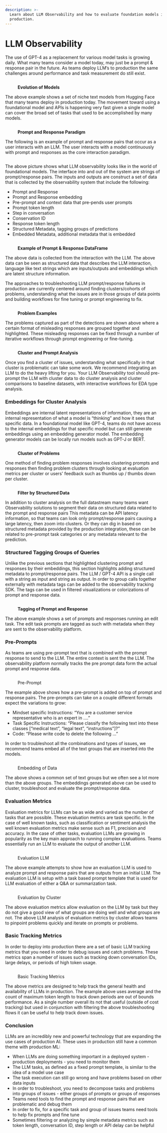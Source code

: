 ```yaml
---
description: >-
  Learn about LLM Observability and how to evaluate foundation models in
  production.
---
```


# LLM Observability

The use of GPT-4 as a replacement for various model tasks is growing daily. What many teams consider a model today, may just be a prompt & response pair in the future. As teams deploy LLM’s to production the same challenges around performance and task measurement do still exist.

<figure><img src="../.gitbook/assets/Docs graphics-05.jpg" alt=""><figcaption><p><strong>Evolution of Models</strong></p></figcaption></figure>

The above example shows a set of niche text models from Hugging Face that many teams deploy in production today. The movement toward using a foundational model and APIs is happening very fast given a single model can cover the broad set of tasks that used to be accomplished by many models.

<figure><img src="../.gitbook/assets/Docs graphics-06.jpg" alt=""><figcaption><p><strong>Prompt and Response Paradigm</strong></p></figcaption></figure>

The following is an example of prompt and response pairs that occur as a user interacts with an LLM. The user interacts with a model continuously with prompt and responses as the core interaction paradigm.&#x20;

<figure><img src="../.gitbook/assets/Docs graphics-07.jpg" alt=""><figcaption></figcaption></figure>

The above picture shows what LLM observability looks like in the world of foundational models. The interface into and out of the system are strings of prompt/response pairs. The inputs and outputs are construct a set of data that is collected by the observability system that include the following:

* Prompt and Response
* Prompt and Response embedding
* Pre-prompt and context data that pre-pends user prompts
* Prompt token length
* Step in conversation&#x20;
* Conservation ID
* Response token length
* Structured Metadata, tagging groups of predictions&#x20;
* Embedded Metadata, additional metadata that is embedded

<figure><img src="../.gitbook/assets/01 - OSS pandas chart-v2.png" alt=""><figcaption><p><strong>Example of Prompt &#x26; Response DataFrame</strong> </p></figcaption></figure>

The above data is collected from the interaction with the LLM. The above data can be seen as structured data that describes the LLM interaction, language like text strings which are inputs/outputs and embeddings which are latent structure information.&#x20;

The approaches to troubleshooting LLM prompt/response failures in production are currently centered around finding clusters/cohorts of problems, understanding what the issues are in those groups of data points and building workflows for fine tuning or prompt engineering to fix.

<figure><img src="../.gitbook/assets/Docs graphics-09.jpg" alt=""><figcaption><p><strong>Problem Examples</strong></p></figcaption></figure>

The problems captured as part of the detections are shown above where a certain format of misleading responses are grouped together and highlighted. These misleading responses can be fixed through a number of iterative workflows through prompt engineering or fine-tuning.

<figure><img src="../.gitbook/assets/Docs graphics-10.jpg" alt=""><figcaption><p><strong>Cluster and Prompt Analysis</strong></p></figcaption></figure>

Once you find a cluster of issues, understanding what specifically in that cluster is problematic can take some work. We recommend integrating an LLM to do the heavy lifting for you. Your LLM Observability tool should pre-prompt the LLM with cluster data to do cluster analysis and cluster comparisons to baseline datasets, with interactive workflows for EDA type analysis.&#x20;

### Embeddings for Cluster Analysis

Embeddings are internal latent representations of information, they are an internal representation of what a model is “thinking” and how it sees that specific data. In a foundational model like GPT-4, teams do not have access to the internal embeddings for that specific model but can still generate embeddings using an embedding generator model. The embedding generator models can be locally run models such as GPT-J or BERT.&#x20;

<figure><img src="../.gitbook/assets/Docs graphics-08.jpg" alt=""><figcaption><p><strong>Cluster of Problems</strong></p></figcaption></figure>

One method of finding problem responses involves clustering prompts and responses then finding problem clusters through looking at evaluation metrics per cluster or users' feedback such as thumbs up / thumbs down per cluster.&#x20;

<figure><img src="../.gitbook/assets/Docs graphics-11.jpg" alt=""><figcaption><p><strong>Filter by Structured Data</strong></p></figcaption></figure>

In addition to cluster analysis on the full datastream many teams want Observability solutions to segment their data on structured data related to the prompt and response pairs This metadata can be API latency information, so that teams can look only prompt/response pairs causing a large latency, then zoom into clusters. Or they can dig in based on structured metadata provided by the production integration, these can be related to pre-prompt task categories or any metadata relevant to the prediction. &#x20;

### **Structured Tagging Groups of Queries**&#x20;

Unlike the previous sections that highlighted clustering prompt and responses by their embeddings, this section highlights adding structured metadata to prompt/response pairs. The LLM / GPT-4 API is a single call with a string as input and string as output. In order to group calls together externally with metadata tags can be added to the observability tracking SDK. The tags can be used in filtered visualizations or colorizations of prompt and response data.&#x20;

<figure><img src="../.gitbook/assets/Docs graphics-12.jpg" alt=""><figcaption><p><strong>Tagging of Prompt and Response</strong></p></figcaption></figure>

The above example shows a set of prompts and responses running an edit task. The edit task prompts are tagged as such with metadata when they are sent to the observability platform.&#x20;

### Pre-Prompts

As teams are using pre-prompt text that is combined with the prompt response to send to the LLM. The entire context is sent the the LLM. The observability platform normally tracks the pre prompt data form the actual prompt and response data. &#x20;

<figure><img src="../.gitbook/assets/02 - OSS PrePrompt.png" alt=""><figcaption><p>Pre-Prompt</p></figcaption></figure>

The example above shows how a pre-prompt is added on top of prompt and response pairs. The pre-prompts can take on a couple different formats expect the variations to grow:

* Mindset specific Instructions: “You are a customer service representative who is an expert in ….”&#x20;
* Task Specific Instructions: “Please classify the following text into these classes \[“medical text”, “legal text”, “instructions”]?”&#x20;
* Code: “Please write code to delete the following …”

In order to troubleshoot all the combinations and types of issues, we recommend teams embed all of the text groups that are inserted into the models.&#x20;

<figure><img src="../.gitbook/assets/03 - OSS TextDataEmbedding - 2.jpg" alt=""><figcaption><p>Embedding of Data</p></figcaption></figure>

The above shows a common set of text groups but we often see a lot more than the above groups. The embeddings generated above can be used to cluster, troubleshoot and evaluate the prompt/response data.

### Evaluation Metrics

Evaluation metrics for LLMs can be as wide and varied as the number of tasks that are possible. These evaluation metrics are task specific. In the case of well known tasks, such as classification or sentiment analysis the well known evaluation metrics make sense such as F1, precision and accuracy. In the case of other tasks, evaluation LLMs are growing in popularity as the key main approach to running complex evaluations. Teams essentially run an LLM to evaluate the output of another LLM.

<figure><img src="../.gitbook/assets/llm evaluation.png" alt=""><figcaption><p>Evaluation LLM</p></figcaption></figure>

The above example attempts to show how an evaluation LLM is used to analyze prompt and response pairs that are outputs from an initial LLM. The evaluation LLM is setup with a task based prompt template that is used for LLM evaluation of either a Q\&A or summarization task.

<figure><img src="../.gitbook/assets/05 - OSS EvalMetric.png" alt=""><figcaption><p>Evaluation by Cluster</p></figcaption></figure>

The above evaluation metrics allow evaluation on the LLM by task but they do not give a good view of what groups are doing well and what groups are not. The above LLM analysis of evaluation metrics by cluster allows teams to pinpoint problems quickly and iterate on prompts or problems.&#x20;

### Basic Tracking Metrics

In order to deploy into production there are a set of basic LLM tracking metrics that you need in order to debug issues and catch problems. These metrics span a number of issues such as tracking down conversation IDs, large delays, or periods of high token usage. &#x20;

<figure><img src="../.gitbook/assets/06 - OSS LineCharts.png" alt=""><figcaption><p>Basic Tracking Metrics</p></figcaption></figure>

The above metrics are designed to help track the general health and availability of LLMs in production. The example above uses average and the count of maximum token length to track down periods are out of bounds performance. As a single number overall its not that useful (outside of cost tracking) but used in conjunction with filtering the above troubleshooting flows it can be useful to help track down issues.&#x20;

### Conclusion

LLMs are an incredibly new and powerful technology that are expanding the use cases of production AI. These uses in production still have a common theme with production ML:

* When LLMs are doing something important in a deployed system - production deployments - you need to monitor them
* The LLM tasks, as defined as a fixed prompt template, is similar to the idea of a model use case
* The task execution can still go wrong and have problems based on other data inputs
* In order to troubleshoot, you need to decompose tasks and problems into groups of issues - either groups of prompts or groups of responses
* Teams need tools to find the prompt and response pairs that are problematic and debug them
* In order to fix, for a specific task and group of issues teams need tools to help fix prompts and fine tune&#x20;
* Sometimes filtering or analyzing by simple metadata metrics such as token length, conversation ID, step length or API delay can be helpful
